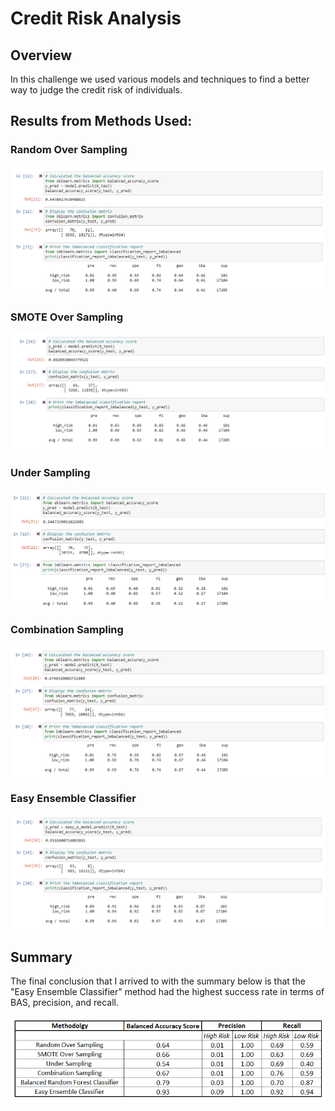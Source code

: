 # Credit Risk Analysis 

## Overview

In this challenge we used various models and techniques to find a better way to judge the credit risk of individuals. 

## Results from Methods Used:

### Random Over Sampling

![](visuals/Random_Oversampling.png)

### SMOTE Over Sampling
![](visuals/SMOTE_Oversampling.png)

### Under Sampling 
![](visuals/Under_Sampling.png)

### Combination Sampling 
![](visuals/combination_sampling.png)
### Easy Ensemble Classifier 
![](visuals/easy_ensemble_adaboost.png)
## Summary 
The final conclusion that I arrived to with the summary below is that the "Easy Ensemble Classifier" method had the highest success rate in terms of BAS, precision, and recall. 

![](visuals/summary.png)